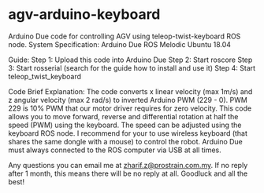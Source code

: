 # agv-arduino-keyboard
Arduino Due code for controlling AGV using teleop-twist-keyboard ROS node.
System Specification:
Arduino Due
ROS Melodic
Ubuntu 18.04

Guide:
Step 1: Upload this code into Arduino Due
Step 2: Start roscore
Step 3: Start rosserial (search for the guide how to install and use it)
Step 4: Start teleop_twist_keyboard

Code Brief Explanation:
The code converts x linear velocity (max 1m/s) and z angular velocity (max 2 rad/s) to inverted Arduino PWM (229 - 0). PWM 229 is 10% PWM that our motor driver requires for zero velocity.
This code allows you to move forward, reverse and differential rotation at half the speed (PWM) using the keyboard. The speed can be adjusted using the keyboard ROS node.
I recommend for your to use wireless keyboard (that shares the same dongle with a mouse) to control the robot.
Arduino Due must always connected to the ROS computer via USB at all times.

Any questions you can email me at zharif.z@prostrain.com.my. If no reply after 1 month, this means there will be no reply at all.
Goodluck and all the best!
